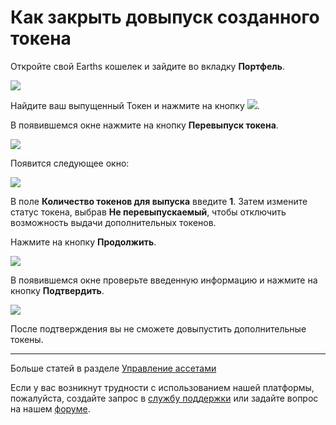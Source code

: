 # Как закрыть довыпуск созданного токена

Откройте свой Earths кошелек и зайдите во вкладку **Портфель**.

![](/_assets/token_reissue_01.png)

Найдите ваш выпущенный Токен и нажмите на кнопку ![](/_assets/token_reissue_02.png).

В появившемся окне нажмите на кнопку **Перевыпуск токена**.

![](/_assets/token_reissue_03.png)

Появится следующее окно:

![](/_assets/token_nonreissue_04.png)

В поле **Количество токенов для выпуска** введите **1**. Затем измените статус токена, выбрав **Не перевыпускаемый**, чтобы отключить возможность выдачи дополнительных токенов.

Нажмите на кнопку **Продолжить**.

![](/_assets/token_nonreissue_05.png)

В появившемся окне проверьте введенную информацию и нажмите на кнопку **Подтвердить**.

![](/_assets/token_nonreissue_06.png)

После подтверждения вы не сможете довыпустить дополнительные токены.

___

Больше статей в разделе [Управление ассетами](/earths-client/assets-management.md)

Если у вас возникнут трудности с использованием нашей платформы, пожалуйста, создайте запрос в [службу поддержки](https://support.earths.ga/) или задайте вопрос на нашем [форуме](https://forum.earths.ga/).
